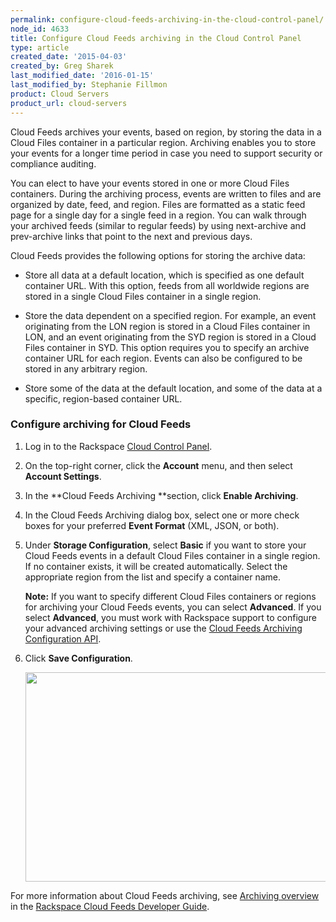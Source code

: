 ```yaml
---
permalink: configure-cloud-feeds-archiving-in-the-cloud-control-panel/
node_id: 4633
title: Configure Cloud Feeds archiving in the Cloud Control Panel
type: article
created_date: '2015-04-03'
created_by: Greg Sharek
last_modified_date: '2016-01-15'
last_modified_by: Stephanie Fillmon
product: Cloud Servers
product_url: cloud-servers
---
```


Cloud Feeds archives your events, based on region, by storing the data
in a Cloud Files container in a particular region. Archiving enables you
to store your events for a longer time period in case you need to
support security or compliance auditing.

You can elect to have your events stored in one or more Cloud Files
containers. During the archiving process, events are written to files
and are organized by date, feed, and region. Files are formatted as a
static feed page for a single day for a single feed in a region. You can
walk through your archived feeds (similar to regular feeds) by using
next-archive and prev-archive links that point to the next and previous
days.

Cloud Feeds provides the following options for storing the archive data:

-   Store all data at a default location, which is specified as one
    default container URL. With this option, feeds from all worldwide
    regions are stored in a single Cloud Files container in a single
    region.

-   Store the data dependent on a specified region. For example, an
    event originating from the LON region is stored in a Cloud Files
    container in LON, and an event originating from the SYD region is
    stored in a Cloud Files container in SYD. This option requires you
    to specify an archive container URL for each region. Events can also
    be configured to be stored in any arbitrary region.

-   Store some of the data at the default location, and some of the data
    at a specific, region-based container URL.

### Configure archiving for Cloud Feeds

1.  Log in to the Rackspace [Cloud Control Panel](https://mycloud.rackspace.com/).

2.  On the top-right corner, click the **Account** menu, and then
    select **Account Settings**.

3.  In the **Cloud Feeds Archiving **section, click **Enable
    Archiving**.

4.  In the Cloud Feeds Archiving dialog box, select one or more check
    boxes for your preferred **Event Format** (XML, JSON, or both).

5.  Under **Storage Configuration**, select **Basic**  if you want to
    store your Cloud Feeds events in a default Cloud Files container in
    a single region. If no container exists, it will be
    created automatically. Select the appropriate region from the list
    and specify a container name.

    **Note:** If you want to specify different Cloud Files containers or
    regions for archiving your Cloud Feeds events, you can select
    **Advanced**. If you select **Advanced**, you must work with
    Rackspace support to configure your advanced archiving settings or
    use the [Cloud Feeds Archiving Configuration API](http://docs.rackspace.com/cloud-feeds/api/v1.0/feeds-devguide/content/Preferences_API.html).

6.  Click **Save Configuration**.

    <img src="{% asset_path cloud-servers/configure-cloud-feeds-archiving-in-the-cloud-control-panel/Cloud%20Feeds%20archiving.png %}" width="497" height="335" />

For more information about Cloud Feeds archiving, see [Archiving overview](http://docs.rackspace.com/cloud-feeds/api/v1.0/feeds-devguide/content/Archiving_Overview.html) in
the [Rackspace Cloud Feeds Developer Guide](http://docs.rackspace.com/cloud-feeds/api/v1.0/feeds-devguide/content/overview.html).
